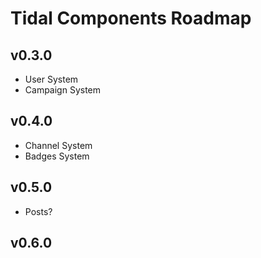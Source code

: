 Tidal Components Roadmap
========================

v0.3.0
------

- User System
- Campaign System

v0.4.0
------

- Channel System
- Badges System

v0.5.0
------

- Posts?

v0.6.0
------